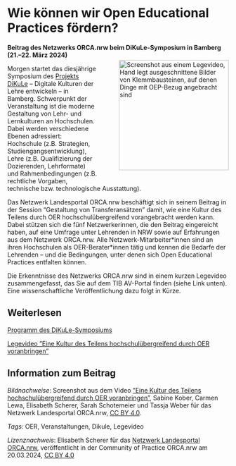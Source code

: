 # Wie können wir Open Educational Practices fördern?

**Beitrag des Netzwerks ORCA.nrw beim DiKuLe-Symposium in Bamberg (21.–22. März 2024)**
<img src="https://github.com/lindahalm-hsbi/infOERmiert/assets/149470876/b6b16349-d816-4791-b604-f2c4c62b2282" style="float: right; margin: 20px 0px 20px 50px" alt="Screenshot aus einem Legevideo, Hand legt ausgeschnittene Bilder von Klemmbausteinen, auf denen Dinge mit OEP-Bezug angebracht sind" title="Screenshot aus dem Video ”Eine Kultur des Teilens hochschulübergreifend durch OER voranbringen" width="250px"/> 

Morgen startet das diesjährige Symposium des [Projekts DiKuLe](https://www.uni-bamberg.de/dikule/ "Projekts DiKuLe") – Digitale Kulturen der Lehre entwickeln – in Bamberg. Schwerpunkt der Veranstaltung ist die moderne Gestaltung von Lehr- und Lernkulturen an Hochschulen. Dabei werden verschiedene Ebenen adressiert: Hochschule (z.B. Strategien, Studiengangsentwicklung), Lehre (z.B. Qualifizierung der Dozierenden, Lehrformate) und Rahmenbedingungen (z.B. rechtliche Vorgaben, technische bzw. technologische Ausstattung).

Das Netzwerk Landesportal ORCA.nrw beschäftigt sich in seinem Beitrag in der Session “Gestaltung von Transferansätzen” damit, wie eine Kultur des Teilens durch OER hochschulübergreifend vorangebracht werden kann. Dabei stützen sich die fünf Netzwerkerinnen, die den Beitrag eingereicht haben, auf eine Umfrage unter Lehrenden in NRW sowie auf Erfahrungen aus dem Netzwerk ORCA.nrw. Alle Netzwerk-Mitarbeiter\*innen sind an ihren Hochschulen als OER-Berater\*innen tätig und kennen die Bedarfe der Lehrenden – und die Bedingungen, unter denen sich Open Educational Practices entfalten können.

Die Erkenntnisse des Netzwerks ORCA.nrw sind in einem kurzen Legevideo zusammengefasst, das Sie auf dem TIB AV-Portal finden (siehe Link unten). Eine wissenschaftliche Veröffentlichung dazu folgt in Kürze.

## Weiterlesen
[Programm des DiKuLe-Symposiums](https://dikule-symposium.de/ "Programm des DiKuLe-Symposiums ")

[Legevideo ”Eine Kultur des Teilens hochschulübergreifend durch OER voranbringen”](https://av.tib.eu/media/66898 "Legevideo ”Eine Kultur des Teilens hochschulübergreifend durch OER voranbringen”")

## Information zum Beitrag

*Bildnachweise*: Screenshot aus dem Video [”Eine Kultur des Teilens hochschulübergreifend durch OER voranbringen”](https://av.tib.eu/media/66898 "Legevideo ”Eine Kultur des Teilens hochschulübergreifend durch OER voranbringen”"), Sabine Kober, Carmen Lewa, Elisabeth Scherer, Sarah Schotemeier und Tassja Weber für das Netzwerk Landesportal ORCA.nrw, [CC BY 4.0](https://creativecommons.org/licenses/by/4.0/deed.de "CC BY 4.0").

*Tags*: OER, Veranstaltungen, Dikule, Legevideo

*Lizenznachweis*: Elisabeth Scherer für das <a href="http://www.orca.nrw/ueber-uns/netzwerk" target="_blank">Netzwerk Landesportal ORCA.nrw</a>, veröffentlicht in der Community of Practice ORCA.nrw am 20.03.2024, <a href="https://creativecommons.org/licenses/by/4.0/" target="_blank">CC BY 4.0</a>


